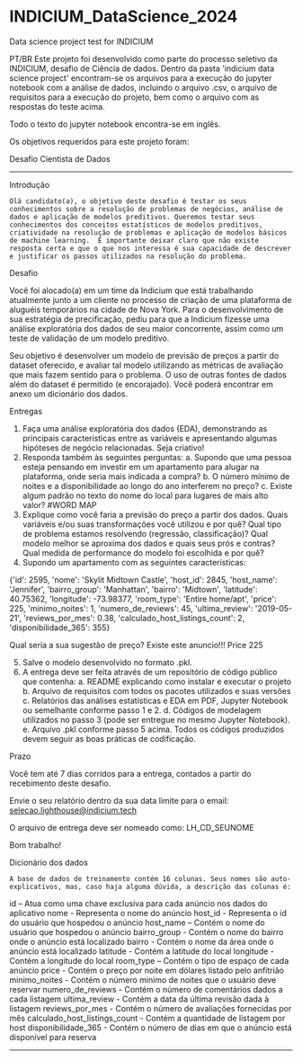 # INDICIUM_DataScience_2024
Data science project test for INDICIUM

PT/BR
Este projeto foi desenvolvido como parte do processo seletivo da INDICIUM, desafio de Ciência de dados.
Dentro da pasta 'indicium data science project' encontram-se os arquivos para a execução do jupyter notebook com a análise de dados, incluindo o arquivo .csv, o arquivo de requisitos para a execução do projeto, bem como o arquivo com as respostas do teste acima.

Todo o texto do jupyter notebook encontra-se em inglês.

Os objetivos requeridos para este projeto foram:

Desafio Cientista de Dados
________________________________________

Introdução

	Olá candidato(a), o objetivo deste desafio é testar os seus conhecimentos sobre a resolução de problemas de negócios, análise de dados e aplicação de modelos preditivos. Queremos testar seus conhecimentos dos conceitos estatísticos de modelos preditivos, criatividade na resolução de problemas e aplicação de modelos básicos de machine learning.  É importante deixar claro que não existe resposta certa e que o que nos interessa é sua capacidade de descrever e justificar os passos utilizados na resolução do problema. 

Desafio

Você foi alocado(a) em um time da Indicium que está trabalhando atualmente junto a um cliente no processo de criação de uma plataforma de aluguéis temporários na cidade de Nova York. Para o desenvolvimento de sua estratégia de precificação, pediu para que a Indicium fizesse uma análise exploratória dos dados de seu maior concorrente, assim como um teste de validação de um modelo preditivo.

Seu objetivo é desenvolver um modelo de previsão de preços a partir do dataset oferecido, e avaliar tal modelo utilizando as métricas de avaliação que mais fazem sentido para o problema. O uso de outras fontes de dados além do dataset é permitido (e encorajado). Você poderá encontrar em anexo um dicionário dos dados.


Entregas

1.	Faça uma análise exploratória dos dados (EDA), demonstrando as principais características entre as variáveis e apresentando algumas hipóteses de negócio relacionadas. Seja criativo!
2.	Responda também às seguintes perguntas:
a.	Supondo que uma pessoa esteja pensando em investir em um apartamento para alugar na plataforma, onde seria mais indicada a compra?
b.	O número mínimo de noites e a disponibilidade ao longo do ano interferem no preço?
c.	Existe algum padrão no texto do nome do local para lugares de mais alto valor? #WORD MAP
3.	Explique como você faria a previsão do preço a partir dos dados. Quais variáveis e/ou suas transformações você utilizou e por quê? Qual tipo de problema estamos resolvendo (regressão, classificação)? Qual modelo melhor se aproxima dos dados e quais seus prós e contras? Qual medida de performance do modelo foi escolhida e por quê?
4.	Supondo um apartamento com as seguintes características:

{'id': 2595,
 'nome': 'Skylit Midtown Castle',
 'host_id': 2845,
 'host_name': 'Jennifer',
 'bairro_group': 'Manhattan',
 'bairro': 'Midtown',
 'latitude': 40.75362,
 'longitude': -73.98377,
 'room_type': 'Entire home/apt',
 'price': 225,
 'minimo_noites': 1,
 'numero_de_reviews': 45,
 'ultima_review': '2019-05-21',
 'reviews_por_mes': 0.38,
 'calculado_host_listings_count': 2,
 'disponibilidade_365': 355}

Qual seria a sua sugestão de preço? Existe este anuncio!!! Price 225

5.	Salve o modelo desenvolvido no formato .pkl. 
6.	A entrega deve ser feita através de um repositório de código público que contenha:
a.	README explicando como instalar e executar o projeto
b.	Arquivo de requisitos com todos os pacotes utilizados e suas versões
c.	Relatórios das análises estatísticas e EDA em PDF, Jupyter Notebook ou semelhante conforme passo 1 e 2.
d.	Códigos de modelagem utilizados no passo 3 (pode ser entregue no mesmo Jupyter Notebook).
e.	Arquivo .pkl conforme passo 5 acima.
Todos os códigos produzidos devem seguir as boas práticas de codificação.

Prazo

Você tem até 7 dias corridos para a entrega, contados a partir do recebimento deste desafio.

Envie o seu relatório dentro da sua data limite para o email: selecao.lighthouse@indicium.tech

O arquivo de entrega deve ser nomeado como: LH_CD_SEUNOME

Bom trabalho!

Dicionário dos dados

	A base de dados de treinamento contém 16 colunas. Seus nomes são auto-explicativos, mas, caso haja alguma dúvida, a descrição das colunas é:

id – Atua como uma chave exclusiva para cada anúncio nos dados do aplicativo
nome - Representa o nome do anúncio
host_id - Representa o id do usuário que hospedou o anúncio
host_name – Contém o nome do usuário que hospedou o anúncio
bairro_group - Contém o nome do bairro onde o anúncio está localizado
bairro - Contém o nome da área onde o anúncio está localizado
latitude - Contém a latitude do local
longitude - Contém a longitude do local
room_type – Contém o tipo de espaço de cada anúncio
price - Contém o preço por noite em dólares listado pelo anfitrião
minimo_noites - Contém o número mínimo de noites que o usuário deve reservar
numero_de_reviews - Contém o número de comentários dados a cada listagem
ultima_review - Contém a data da última revisão dada à listagem
reviews_por_mes - Contém o número de avaliações fornecidas por mês
calculado_host_listings_count - Contém a quantidade de listagem por host
disponibilidade_365 - Contém o número de dias em que o anúncio está disponível para reserva

__________________________________________________________________________________________________________________________
